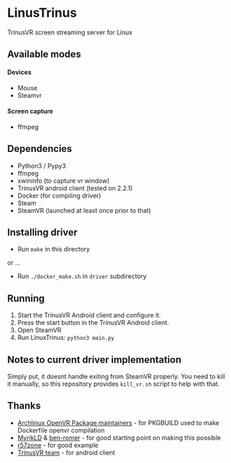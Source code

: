 # LinusTrinus

TrinusVR screen streaming server for Linux

## Available modes
#### Devices
- Mouse
- Steamvr
#### Screen capture
- ffmpeg

## Dependencies

* Python3 / Pypy3
* ffmpeg
* xwininfo (to capture vr window)
* TrinusVR android client (tested on 2.2.1)
* Docker (for compiling driver)
* Steam
* SteamVR (launched at least once prior to that)

## Installing driver
* Run `make` in this directory 

or ...

* Run `./docker_make.sh` in `driver` subdirectory

## Running

1. Start the TrinusVR Android client and configure it.
2. Press the start button in the TrinusVR Android client.
3. Open SteamVR
4. Run LinuxTrinus: `python3 main.py`

## Notes to current driver implementation
Simply put, it doesnt handle exiting from SteamVR properly. 
You need to kill it manually, so this repository provides `kill_vr.sh` script to help with that.

## Thanks
* [Archlinux OpenVR Package maintainers](https://github.com/archlinux/svntogit-community/tree/packages/openvr/trunk) - for PKGBUILD used to make Dockerfile openvr compilation
* [MyrikLD](https://github.com/MyrikLD/LinusTrinus) & [ben-romer](https://github.com/ben-romer/LinusTrinus) - for good starting point on making this possible
* [r57zone](https://github.com/r57zone/OpenVR-OpenTrack) - for good example
* [TrinusVR team](https://www.trinusvirtualreality.com/) - for android client
